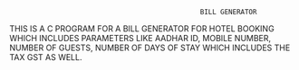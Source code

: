                                                    BILL GENERATOR
THIS IS A C PROGRAM FOR A  BILL GENERATOR FOR HOTEL BOOKING WHICH INCLUDES PARAMETERS LIKE AADHAR ID, MOBILE NUMBER, NUMBER OF GUESTS, NUMBER OF DAYS OF STAY WHICH INCLUDES THE TAX GST AS WELL.
